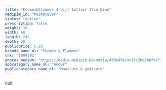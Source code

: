 ```yaml
---
title: "Formes&flammes 4 Vijl Saffier 17cm Diam"
medipim_id: "M8249C838F"
status: "active"
prescription: false
weight: 18
width: 60
length: 242
depth: 20
publicprice: 6.29
brands_name_nl: "Formes & Flammes"
cnk: "1094291"
photos_medium: "https://media.medipim.be/media/450x450/4c33c2be4b6fb7f164a41ba31e0ca404.jpg"
apbcategory_name_nl: "Ander"
publiccategory_name_nl: "Manicure & pedicure"
---
```

null
